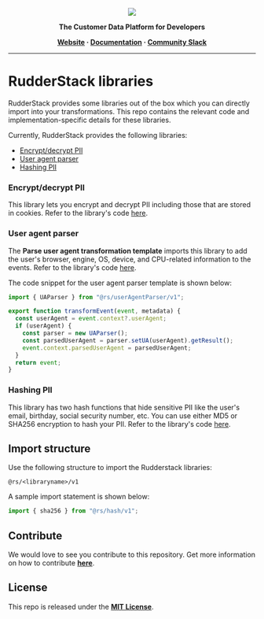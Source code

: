 <p align="center">
  <a href="https://rudderstack.com/">
    <img src="https://user-images.githubusercontent.com/59817155/121357083-1c571300-c94f-11eb-8cc7-ce6df13855c9.png">
  </a>
</p>

<p align="center"><b>The Customer Data Platform for Developers</b></p>

<p align="center">
  <b>
    <a href="https://rudderstack.com">Website</a>
    ·
    <a href="https://rudderstack.com/docs/features/transformations/libraries/#rudderstack-libraries">Documentation</a>
    ·
    <a href="https://rudderstack.com/join-rudderstack-slack-community">Community Slack</a>
  </b>
</p>

---

# RudderStack libraries

RudderStack provides some libraries out of the box which you can directly import into your transformations. This repo contains the relevant code and implementation-specific details for these libraries.

Currently, RudderStack provides the following libraries:

- [Encrypt/decrypt PII](#encryptdecrypt-pii)
- [User agent parser](#user-agent-parser)
- [Hashing PII](#hashing-pii)

### Encrypt/decrypt PII

This library lets you encrypt and decrypt PII including those that are stored in cookies. Refer to the library's code [here](https://github.com/rudderlabs/rudder-libraries/tree/main/libraries/encrypt/v1).

### User agent parser

The **Parse user agent transformation template** imports this library to add the user's browser, engine, OS, device, and CPU-related information to the events. Refer to the library's code [here](https://github.com/rudderlabs/rudder-libraries/tree/main/libraries/userAgentParser/v1).

The code snippet for the user agent parser template is shown below:

```javascript
import { UAParser } from "@rs/userAgentParser/v1";

export function transformEvent(event, metadata) {
  const userAgent = event.context?.userAgent;
  if (userAgent) {
    const parser = new UAParser();
    const parsedUserAgent = parser.setUA(userAgent).getResult();
    event.context.parsedUserAgent = parsedUserAgent;
  }
  return event;
}
```

### Hashing PII

This library has two hash functions that hide sensitive PII like the user's email, birthday, social security number, etc. You can use either MD5 or SHA256 encryption to hash your PII. Refer to the library's code [here](https://github.com/rudderlabs/rudder-libraries/tree/main/libraries/hash).

## Import structure

Use the following structure to import the Rudderstack libraries:

```
@rs/<libraryname>/v1
```

A sample import statement is shown below:

```javascript
import { sha256 } from "@rs/hash/v1";
```

## Contribute

We would love to see you contribute to this repository. Get more information on how to contribute [**here**](CONTRIBUTING.md).

## License

This repo is released under the [**MIT License**](https://opensource.org/licenses/MIT).
